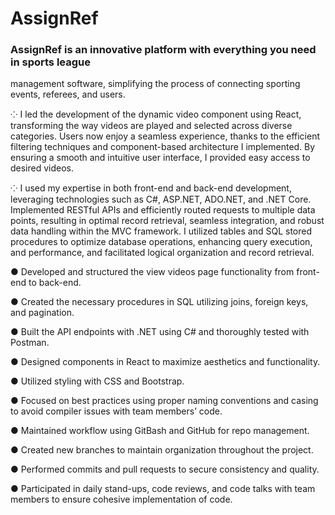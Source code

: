 # AssignRef

### AssignRef is an innovative platform with everything you need in sports league 
management software, simplifying the process of connecting sporting events, referees, 
and users. 

⁘ I led the development of the dynamic video component using React, transforming the way videos are played and selected across diverse categories. Users now enjoy a seamless experience, thanks to the efficient filtering techniques and component-based architecture I implemented. By ensuring a smooth and intuitive user interface, I provided easy access to desired videos.

⁘ I used my expertise in both front-end and back-end development, leveraging technologies such as C#, ASP.NET, ADO.NET, and .NET Core. Implemented RESTful APIs and efficiently routed requests to multiple data points, resulting in optimal record retrieval, seamless integration, and robust data handling within the MVC framework. I utilized tables and SQL stored procedures to optimize database operations, enhancing query execution, and performance, and facilitated logical organization and record retrieval.

● Developed and structured the view videos page functionality from front-end to back-end.

● Created the necessary procedures in SQL utilizing joins, foreign keys, and pagination.

● Built the API endpoints with .NET using C# and thoroughly tested with Postman.

● Designed components in React to maximize aesthetics and functionality.

● Utilized styling with CSS and Bootstrap.

● Focused on best practices using proper naming conventions and casing to avoid compiler issues with team members’ code.

● Maintained workflow using GitBash and GitHub for repo management.

● Created new branches to maintain organization throughout the project.

● Performed commits and pull requests to secure consistency and quality.

● Participated in daily stand-ups, code reviews, and code talks with team members to ensure cohesive implementation of code.
